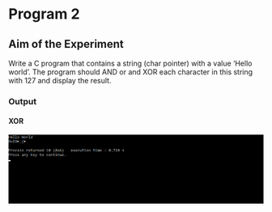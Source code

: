 # Program 2

## Aim of the Experiment
 Write a C program that contains a string (char pointer) with a value ‘Hello world’. The program should AND or and XOR each character in this string with 127 and display the 
result.


### Output
 
 #### XOR

![output](XORANDimage.png)

